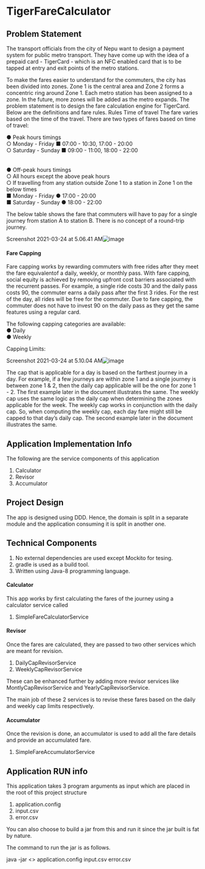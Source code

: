 # TigerFareCalculator

## Problem Statement 

The transport officials from the city of Nepu want to design a payment system for public metro transport. They have come up with the idea of a prepaid card - TigerCard - which is an NFC enabled card that is to be tapped at entry and exit points of the metro stations.  

To make the fares easier to understand for the commuters, the city has been divided into zones. Zone 1 is the central area and Zone 2 forms a concentric ring around Zone 1. Each metro station has been assigned to a zone. In the future, more zones will be added as the metro expands.  The problem statement is to design the fare calculation engine for TigerCard. Below are the definitions and fare rules. Rules Time of travel The fare varies based on the time of the travel. There are two types of fares based on time of travel: 

● Peak hours timings<br />
  ○ Monday - Friday   ■ 07:00 - 10:30, 17:00 - 20:00 <br />
  ○ Saturday - Sunday ■ 09:00 - 11:00, 18:00 - 22:00 <br />
  <br />
  <br />
 ● Off-peak hours timings <br />
  ○ All hours except the above peak hours <br />
  ○ If travelling from any station outside Zone 1 to a station in Zone 1 on the below times <br />
    ■ Monday - Friday   ● 17:00  - 20:00 <br />
    ■ Saturday - Sunday ● 18:00 - 22:00  <br />
    
The below table shows the fare that commuters will have to pay for a single journey from station A to station B. There is no concept of a round-trip journey. 


Screenshot 2021-03-24 at 5.06.41 AM![image](https://user-images.githubusercontent.com/13884202/112232563-d13a3780-8c5e-11eb-8be6-b7e839103aa5.png)

#### Fare Capping
Fare capping works by rewarding commuters with free rides after they meet the fare equivalentof a daily, weekly, or monthly pass. With fare capping, social equity is achieved by removing upfront cost barriers associated with the recurrent passes. For example, a single ride costs 30 and the daily pass costs 90, the commuter earns a daily pass after the first 3 rides. For the rest of the day, all rides will be free for the commuter. Due to fare capping, the commuter does not have to invest 90 on the daily pass as they get the same features using a regular card.

The following capping categories are available:<br />
  ● Daily<br />
  ● Weekly<br />
  
Capping Limits:

Screenshot 2021-03-24 at 5.10.04 AM![image](https://user-images.githubusercontent.com/13884202/112232836-4c035280-8c5f-11eb-92ae-acbaa2bfeea2.png)

The cap that is applicable for a day is based on the farthest journey in a day. For example, if a few journeys are within zone 1 and a single journey is between zone 1 & 2, then the daily cap applicable will be the one for zone 1 - 2. The first example later in the document illustrates the same. The weekly cap uses the same logic as the daily cap when determining the zones applicable for the week.  The weekly cap works in conjunction with the daily cap. So, when computing the weekly cap, each day fare might still be capped to that day’s daily cap. The second example later in the document illustrates the same. 


## Application Implementation Info


The following are the service components of this application
1. Calculator
2. Revisor
3. Accumulator

## Project Design

The app is designed using DDD. Hence, the domain is split in a separate module and the application consuming it is split in another one. 

## Technical Components

1. No external dependencies are used except Mockito for tesing. 
2. gradle is used as a build tool.
3. Written using Java-8 programming language.

#### Calculator

This app works by first calculating the fares of the journey using a calculator service called 

1. SimpleFareCalculatorService

#### Revisor

Once the fares are calculated, they are passed to two other services which are meant for revision.

1. DailyCapRevisorService
2. WeeklyCapRevisorService

These can be enhanced further by adding more revisor services like MontlyCapRevisorService and YearlyCapRevisorService.

The main job of these 2 services is to revise these fares based on the daily and weekly cap limits respectively. 

#### Accumulator

Once the revision is done, an accumulator is used to add all the fare details and provide an accumulated fare. 

1. SimpleFareAccumulatorService

## Application RUN info

This application takes 3 program arguments as input which are placed in the root of this project structure

1. application.config
2. input.csv
3. error.csv 

You can also choose to build a jar from this and run it since the jar built is fat by nature.

The command to run the jar is as follows.

java -jar <<jar file name>> application.config input.csv error.csv
